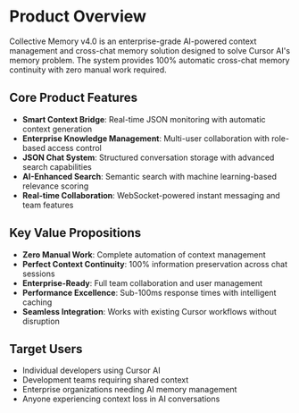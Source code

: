 # Product Overview

Collective Memory v4.0 is an enterprise-grade AI-powered context management and cross-chat memory solution designed to solve Cursor AI's memory problem. The system provides 100% automatic cross-chat memory continuity with zero manual work required.

## Core Product Features

- **Smart Context Bridge**: Real-time JSON monitoring with automatic context generation
- **Enterprise Knowledge Management**: Multi-user collaboration with role-based access control
- **JSON Chat System**: Structured conversation storage with advanced search capabilities
- **AI-Enhanced Search**: Semantic search with machine learning-based relevance scoring
- **Real-time Collaboration**: WebSocket-powered instant messaging and team features

## Key Value Propositions

- **Zero Manual Work**: Complete automation of context management
- **Perfect Context Continuity**: 100% information preservation across chat sessions
- **Enterprise-Ready**: Full team collaboration and user management
- **Performance Excellence**: Sub-100ms response times with intelligent caching
- **Seamless Integration**: Works with existing Cursor workflows without disruption

## Target Users

- Individual developers using Cursor AI
- Development teams requiring shared context
- Enterprise organizations needing AI memory management
- Anyone experiencing context loss in AI conversations